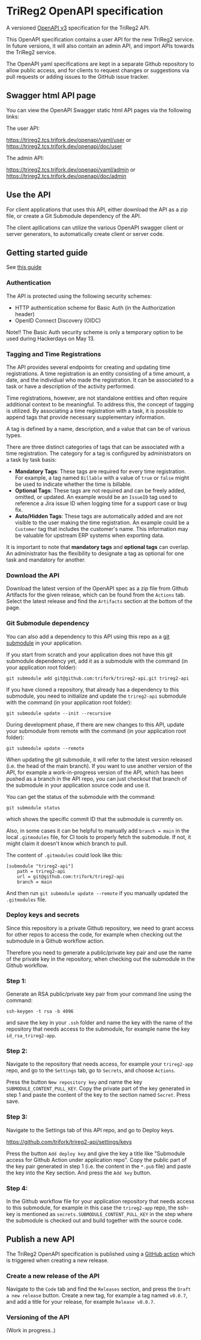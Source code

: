 # TriReg2 OpenAPI specification

A versioned [OpenAPI v3](https://spec.openapis.org/oas/v3.1.0) specification for the TriReg2 API. 

This OpenAPI specification contains a user API for the new TriReg2 service. In future versions, it will also contain 
an admin API, and import APIs towards the TriReg2 service.

The OpenAPI yaml specifications are kept in a separate Github repository to allow public access, and for
clients to request changes or suggestions via pull requests or adding issues to the GitHub issue tracker.

## Swagger html API page 

You can view the OpenAPI Swagger static html API pages via the following links:

The user API:

https://trireg2.tcs.trifork.dev/openapi/yaml/user or https://trireg2.tcs.trifork.dev/openapi/doc/user

The admin API:

https://trireg2.tcs.trifork.dev/openapi/yaml/admin or https://trireg2.tcs.trifork.dev/openapi/doc/admin

## Use the API

For client applications that uses this API, either download the API as a zip file, or create a Git Submodule dependency of the API.

The client apllications can utilize the various OpenAPI swagger client or server generators, to automatically create client or server code.

## Getting started guide

See [this guide](docs/README.md)

### Authentication

The API is protected using the following security schemes:

- HTTP authentication scheme for Basic Auth (in the Authorization header)
- OpenID Connect Discovery (OIDC)

Note!! The Basic Auth security scheme is only a temporary option to be used during Hackerdays on May 13.

### Tagging and Time Registrations

The API provides several endpoints for creating and updating time registrations. 
A time registration is an entity consisting of a time amount, a date, and the individual who made the registration. It can be associated to a task or have a description of the activity performed.

Time registrations, however, are not standalone entities and often require additional context to be meaningful. 
To address this, the concept of tagging is utilized. By associating a time registration with a task, it is possible to append tags that provide necessary supplementary information.

A tag is defined by a name, description, and a value that can be of various types.

There are three distinct categories of tags that can be associated with a time registration. The category for a tag is configured by administrators on a task by task basis:

- **Mandatory Tags**:
  These tags are required for every time registration. For example, a tag named `Billable` with a value of `true` or `false` might be used to indicate whether the time is billable.
- **Optional Tags**:
  These tags are not required and can be freely added, omitted, or updated. An example would be an `IssueID` tag used to reference a Jira issue ID when logging time for a support case or bug fix.
- **Auto/Hidden Tags**:
  These tags are automatically added and are not visible to the user making the time registration. An example could be a `Customer` tag that includes the customer's name. This information may be valuable for upstream ERP systems when exporting data.

It is important to note that **mandatory tags** and **optional tags** can overlap. 
An administrator has the flexibility to designate a tag as optional for one task and mandatory for another.

### Download the API

Download the latest version of the OpenAPI spec as a zip file from Github Artifacts for the given release, which can be found from the `Actions` tab. Select the latest release and find the `Artifacts` section at the bottom of the page.

### Git Submodule dependency

You can also add a dependency to this API using this repo as a [git submodule](https://git-scm.com/book/en/v2/Git-Tools-Submodules) in your application.

If you start from scratch and your application does not have this git submodule dependency yet, add it as a submodule with the command (in your application root folder):

```
git submodule add git@github.com:trifork/trireg2-api.git trireg2-api
```

If you have cloned a repository, that already has a dependency to this submodule, you need to initialize and update the `trireg2-api` submodule with the command (in your application root folder):

```
git submodule update --init --recursive
```

During development phase, if there are new changes to this API, update your submodule from remote with the command (in your application root folder):

```
git submodule update --remote
```

When updating the git submodule, it will refer to the latest version released (i.e. the head of the main branch). If you want to use another version of the API, for example a work-in-progress version of the API, which has been pushed as a branch in the API repo, you can just checkout that branch of the submodule in your application source code and use it.

You can get the status of the submodule with the command:

```
git submodule status
```

which shows the specific commit ID that the submodule is currently on. 

Also, in some cases it can be helpful to manually add `branch = main` in the local `.gitmodules` file, for CI tools to properly fetch the submodule. 
If not, it might claim it doesn't know which branch to pull.

The content of `.gitmodules` could look like this:

```
[submodule "trireg2-api"]
	path = trireg2-api
	url = git@github.com:trifork/trireg2-api
	branch = main
```

And then run `git submodule update --remote` if you manually updated the `.gitmodules` file.

### Deploy keys and secrets

Since this repository is a private Github repository, we need to grant access for other repos to access the code, for example when checking out the submodule in a Github workflow action. 

Therefore you need to generate a public/private key pair and use the name of the private key in the repository, when checking out the submodule in the Github workflow.

### Step 1: 

Generate an RSA public/private key pair from your command line using the command:

```
ssh-keygen -t rsa -b 4096
```

and save the key in your `.ssh` folder and name the key with the name of the repository that needs access to the submodule, for example name the key `id_rsa_trireg2-app`. 

### Step 2: 

Navigate to the repository that needs access, for example your `trireg2-app` repo, and go to the `Settings` tab, go to `Secrets`, and choose `Actions`.

Press the button `New repository key` and name the key `SUBMODULE_CONTENT_PULL_KEY`. Copy the private part of the key generated in step 1 and paste the content of the key to the section named `Secret`. Press save. 

### Step 3: 

Navigate to the Settings tab of this API repo, and go to Deploy keys.  

https://github.com/trifork/trireg2-api/settings/keys

Press the button `Add deploy key` and give the key a title like "Submodule access for Github Action under application repo".
Copy the public part of the key pair generated in step 1 (i.e. the content in the `*.pub` file) and paste the key into the Key section. And press the `Add key` button.

### Step 4:

In the Github workflow file for your application repository that needs access to this submodule, for example in this case the `trireg2-app` repo, the ssh-key is mentioned as `secrets.SUBMODULE_CONTENT_PULL_KEY` in the step where the submodule is checked out and build together with the source code.

## Publish a new API
The TriReg2 OpenAPI specification is published using a [GitHub action](https://github.com/trifork/trireg2-api/actions/workflows/api-publish.yml) which is triggered when creating a new release. 

### Create a new release of the API
Navigate to the `Code` tab and find the `Releases` section, and press the `Draft a new release` button. Create a new tag, for example a tag named `v0.0.7`, and add a title for your release, for example `Release v0.0.7`.

### Versioning of the API

(Work in progress..) 
